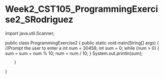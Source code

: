# Week2_CST105_ProgrammingExercise2_SRodriguez
import java.util.Scanner;

public class ProgrammingExercise2 {
        public static void main(String[] args) {
               //Prompt the user to enter a 
                int num = 30458;
                int sum = 0;
                while (num > 0) {
                    sum = sum + num % 10;
                    num = num / 10;
                }
                System.out.println(sum);
     
        }
    
}
